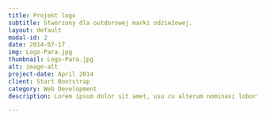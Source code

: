 ```yaml
---
title: Projekt logo
subtitle: Stworzony dla outdorowej marki odzieżowej.
layout: default
modal-id: 2
date: 2014-07-17
img: Logo-Para.jpg
thumbnail: Logo-Para.jpg
alt: image-alt
project-date: April 2014
client: Start Bootstrap
category: Web Development
description: Lorem ipsum dolor sit amet, usu cu alterum nominavi lobortis. At duo novum diceret. Tantas apeirian vix et, usu sanctus postulant inciderint ut, populo diceret necessitatibus in vim. Cu eum dicam feugiat noluisse.

---
```

